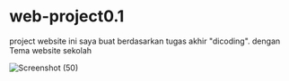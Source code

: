 # web-project0.1
project website ini saya buat berdasarkan tugas akhir "dicoding". dengan Tema website sekolah


![Screenshot (50)](https://github.com/wraleydi/web-project0.1.github.io/assets/166751493/74dc78d2-1004-4460-81e1-ed5af268d3f0)
